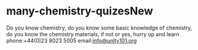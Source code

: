 # many-chemistry-quizesNew

Do you know chemistry, do you know some basic knowledge of chemistry, do you know the chemistry materials, if not or yes, hurry up and learn
phone:+44(0)23 8023 5005
email:info@unlty101.org
